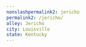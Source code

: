 ```yaml
---
﻿nonslashpermalink2: jericho
permalink2: /jericho/
alley: Jericho
city: Louisville
state: Kentucky
---
```


